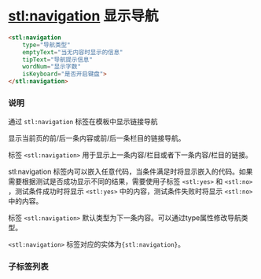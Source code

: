 # <stl:navigation> 显示导航

```html
<stl:navigation
    type="导航类型"
    emptyText="当无内容时显示的信息"
    tipText="导航提示信息"
    wordNum="显示字数"
    isKeyboard="是否开启键盘">
</stl:navigation>
```

### 说明

通过 `stl:navigation` 标签在模板中显示链接导航

显示当前页的前/后一条内容或前/后一条栏目的链接导航。

标签 `<stl:navigation>` 用于显示上一条内容/栏目或者下一条内容/栏目的链接。

stl:navigation 标签内可以嵌入任意代码，当条件满足时将显示嵌入的代码。如果需要根据测试是否成功显示不同的结果，需要使用子标签 `<stl:yes>` 和 `<stl:no>` ，测试条件成功时将显示 `<stl:yes>` 中的内容，测试条件失败时将显示 `<stl:no>` 中的内容。

标签 `<stl:navigation>` 默认类型为下一条内容。可以通过type属性修改导航类型。

`<stl:navigation>` 标签对应的实体为`{stl:navigation}`。

### 子标签列表
